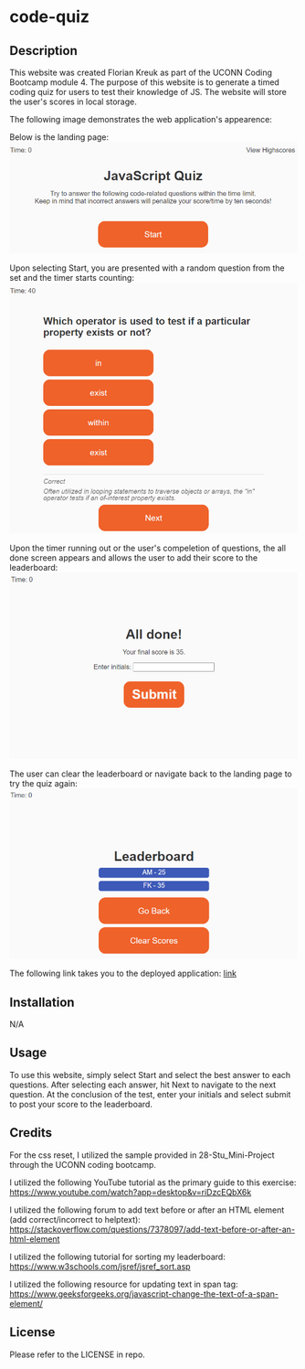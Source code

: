 # code-quiz

## Description
This website was created Florian Kreuk as part of the UCONN Coding Bootcamp module 4. The purpose of this website is to generate a timed coding quiz for users to test their knowledge of JS. The website will store the user's scores in local storage.

The following image demonstrates the web application's appearence:

Below is the landing page:
![web application appearance](./assets/images/JS-Quiz-1.PNG)

Upon selecting Start, you are presented with a random question from the set and the timer starts counting:
![web application appearance](./assets/images/JS-Quiz-2.PNG)

Upon the timer running out or the user's compeletion of questions, the all done screen appears and allows the user to add their score to the leaderboard:
![web application appearance](./assets/images/JS-Quiz-3.PNG)

The user can clear the leaderboard or navigate back to the landing page to try the quiz again:
![web application appearance](./assets/images/JS-Quiz-4.PNG)

The following link takes you to the deployed application: [link](https://f-kreuk.github.io/code-quiz/)

## Installation
N/A

## Usage
To use this website, simply select Start and select the best answer to each questions. After selecting each answer, hit Next to navigate to the next question. At the conclusion of the test, enter your initials and select submit to post your score to the leaderboard.

## Credits
For the css reset, I utilized the sample provided in 28-Stu_Mini-Project through the UCONN coding bootcamp.

I utilized the following YouTube tutorial as the primary guide to this exercise:
https://www.youtube.com/watch?app=desktop&v=riDzcEQbX6k

I utilized the following forum to add text before or after an HTML element (add correct/incorrect to helptext):
https://stackoverflow.com/questions/7378097/add-text-before-or-after-an-html-element

I utilized the following tutorial for sorting my leaderboard:
https://www.w3schools.com/jsref/jsref_sort.asp

I utilized the following resource for updating text in span tag:
https://www.geeksforgeeks.org/javascript-change-the-text-of-a-span-element/


## License
Please refer to the LICENSE in repo.